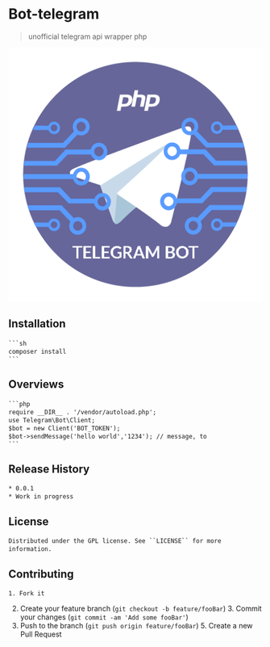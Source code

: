# Bot-telegram
> unofficial telegram api wrapper php

![Swag logo](header.png)

## Installation

    ```sh
    composer install
    ```

## Overviews
    ```php
    require __DIR__ . '/vendor/autoload.php';
    use Telegram\Bot\Client;
    $bot = new Client('BOT_TOKEN');
    $bot->sendMessage('hello world','1234'); // message, to
    ```
## Release History

    * 0.0.1
    * Work in progress
## License
    Distributed under the GPL license. See ``LICENSE`` for more information.
## Contributing

    1. Fork it
2. Create your feature branch (`git checkout -b feature/fooBar`)
    3. Commit your changes (`git commit -am 'Add some fooBar'`)
4. Push to the branch (`git push origin feature/fooBar`)
    5. Create a new Pull Request

